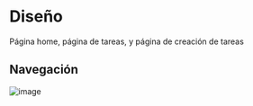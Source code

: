 # Diseño 

Página home, página de tareas, y página de creación de tareas

## Navegación 

![image](https://github.com/a23diegogg/DAM_UF1_a23diegogg/assets/144794479/bd34ce03-958f-4c34-9d5f-1b9dc0a94e96)
